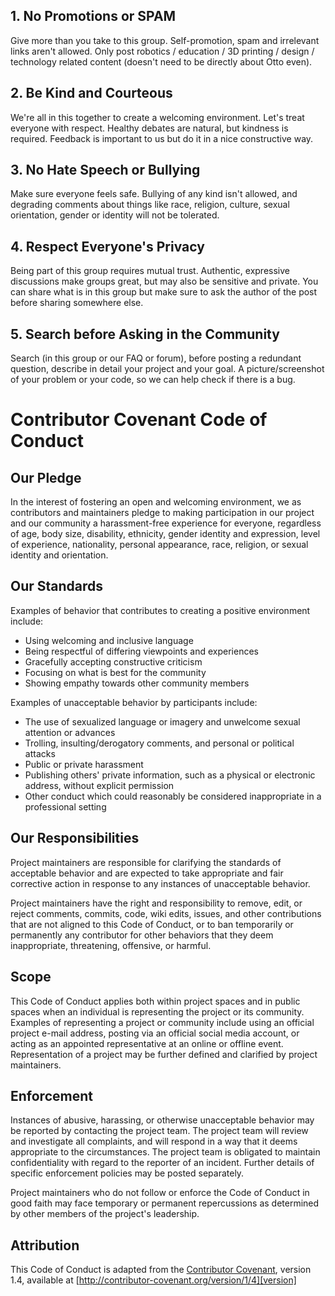## 1. No Promotions or SPAM
Give more than you take to this group. Self-promotion, spam and irrelevant links aren't allowed. Only post robotics / education / 3D printing / design / technology related content (doesn't need to be directly about Otto even).
## 2. Be Kind and Courteous
We're all in this together to create a welcoming environment. Let's treat everyone with respect. Healthy debates are natural, but kindness is required. Feedback is important to us but do it in a nice constructive way.
## 3. No Hate Speech or Bullying
Make sure everyone feels safe. Bullying of any kind isn't allowed, and degrading comments about things like race, religion, culture, sexual orientation, gender or identity will not be tolerated.
## 4. Respect Everyone's Privacy
Being part of this group requires mutual trust. Authentic, expressive discussions make groups great, but may also be sensitive and private. You can share what is in this group but make sure to ask the author of the post before sharing somewhere else.
## 5. Search before Asking in the Community
Search (in this group or our FAQ or forum), before posting a redundant question, describe in detail your project and your goal. A picture/screenshot of your problem or your code, so we can help check if there is a bug.

# Contributor Covenant Code of Conduct

## Our Pledge

In the interest of fostering an open and welcoming environment, we as contributors and maintainers pledge to making participation in our project and our community a harassment-free experience for everyone, regardless of age, body size, disability, ethnicity, gender identity and expression, level of experience, nationality, personal appearance, race, religion, or sexual identity and orientation.

## Our Standards

Examples of behavior that contributes to creating a positive environment include:

* Using welcoming and inclusive language
* Being respectful of differing viewpoints and experiences
* Gracefully accepting constructive criticism
* Focusing on what is best for the community
* Showing empathy towards other community members

Examples of unacceptable behavior by participants include:

* The use of sexualized language or imagery and unwelcome sexual attention or advances
* Trolling, insulting/derogatory comments, and personal or political attacks
* Public or private harassment
* Publishing others' private information, such as a physical or electronic address, without explicit permission
* Other conduct which could reasonably be considered inappropriate in a professional setting

## Our Responsibilities

Project maintainers are responsible for clarifying the standards of acceptable behavior and are expected to take appropriate and fair corrective action in response to any instances of unacceptable behavior.

Project maintainers have the right and responsibility to remove, edit, or reject comments, commits, code, wiki edits, issues, and other contributions that are not aligned to this Code of Conduct, or to ban temporarily or permanently any contributor for other behaviors that they deem inappropriate, threatening, offensive, or harmful.

## Scope

This Code of Conduct applies both within project spaces and in public spaces when an individual is representing the project or its community. Examples of representing a project or community include using an official project e-mail address, posting via an official social media account, or acting as an appointed representative at an online or offline event. Representation of a project may be further defined and clarified by project maintainers.

## Enforcement

Instances of abusive, harassing, or otherwise unacceptable behavior may be reported by contacting the project team. The project team will review and investigate all complaints, and will respond in a way that it deems appropriate to the circumstances. The project team is obligated to maintain confidentiality with regard to the reporter of an incident. Further details of specific enforcement policies may be posted separately.

Project maintainers who do not follow or enforce the Code of Conduct in good faith may face temporary or permanent repercussions as determined by other members of the project's leadership.

## Attribution

This Code of Conduct is adapted from the [Contributor Covenant][homepage], version 1.4, available at [http://contributor-covenant.org/version/1/4][version]

[homepage]: http://contributor-covenant.org
[version]: http://contributor-covenant.org/version/1/4/
